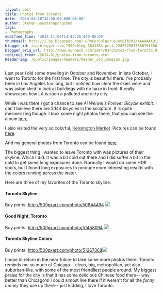 ```yaml
---
layout: post
title: Photos from Toronto
date: '2014-01-10T12:00:00.000-06:00'
author: Steven Suwatanapongched
tags:
- Photography
modified_time: '2014-11-09T14:47:25.940-06:00'
thumbnail: http://2.bp.blogspot.com/-GPnCprSblqo/UnJeV0Ib2KI/AAAAAAABi2s/jenw0b9_upY/s600/2013-10-27+at+20-10-06.jpg
blogger_id: tag:blogger.com,1999:blog-6841384.post-2286525837830791660
blogger_orig_url: http://www.sunpech.com/2014/01/photos-from-toronto.html
redirect_from: /2014/01/photos-from-toronto.html
header-img: /public/images/headers/header_old_cameras.jpg
---
```


Last year I did some traveling in October and November. In late October, I went to Toronto for the first time. The city is beautiful there. I've probably been in Los Angeles too long, but I noticed how clear the skies were and was astonished to look at buildings with no haze in front. It really showcases how LA is such a polluted and dirty city.

While I was there I got a chance to see <i>Ai Weiwei's Forever Bicycle exhibit</i>. I can't believe there are 3,144 bicycles in the sculpture. It is quite mesmerizing though. I took some night photos there, that you can see the album <a href="https://plus.google.com/photos/+StevenSuwatanapongched/albums/5940914158795778913">here</a>.

I also visited the very so colorful, <a href="http://www.kensington-market.ca/">Kensington Market</a>. Pictures can be found <a href="https://plus.google.com/photos/+StevenSuwatanapongched/albums/5940913815147924913">here</a>.

And my general photos from Toronto can be found <a href="https://plus.google.com/photos/+StevenSuwatanapongched/albums/5940913477363035793">here</a>.

The biggest thing I wanted to leave Toronto with was pictures of their skyline. Which I did. It was a bit cold out there and I did suffer a bit in the cold to get some long exposures done. Normally I would do some HDR shots, but I found long exposures to produce more interesting results with the colors running across the water.

Here are three of my favorites of the Toronto skyline.

#### Toronto Skyline
Buy prints: <a href="http://500pxart.com/photo/50844494">http://500pxart.com/photo/50844494</a>
<img border="0" src="http://2.bp.blogspot.com/-GPnCprSblqo/UnJeV0Ib2KI/AAAAAAABi2s/jenw0b9_upY/s600/2013-10-27+at+20-10-06.jpg"   />

#### Good Night, Toronto
Buy prints: <a href="http://500pxart.com/photo/51458094">http://500pxart.com/photo/51458094</a>
<img border="0" src="http://2.bp.blogspot.com/-CO4fU7Q0Eds/UnJeU_FpXWI/AAAAAAABi2g/1sJtu3yhpZg/s600/2013-10-27+at+18-34-35.jpg"   />

#### Toronto Skyline Colors
Buy prints: <a href="http://500pxart.com/photo/51267068">http://500pxart.com/photo/51267068</a><img border="0" src="http://4.bp.blogspot.com/-M27DT8UQ2HY/UnJeWRBHw1I/AAAAAAABi24/hJWHMbL2Cuo/s600/2013-10-28+at+23-21-18.jpg"   />

I hope to return in the near future to take some more photos there. Toronto reminds me so much of Chicago-- clean, big, metropolitan, yet also suburban-like, with some of the most friendliest people around. My biggest praise for the city is that it has some delicious Chinese food there-- way better than Chicago's! I could almost live there if it weren't for all the <i>funny money</i> they use up there-- just kidding, I love Toronto.
